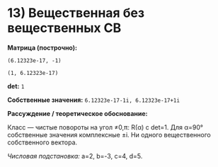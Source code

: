 # 13) Вещественная без вещественных СВ

**Матрица (построчно):**

`(6.12323e-17, -1)`

`(1, 6.12323e-17)`

**det:** `1`

**Собственные значения:** `6.12323e-17-1i, 6.12323e-17+1i`

**Рассуждение / теоретическое обоснование:**

Класс — чистые повороты на угол ≠0,π: R(α) с det=1. Для α=90° собственные значения комплексные ±i. Ни одного вещественного собственного вектора.

*Числовая подстановка:* a=2, b=-3, c=4, d=5.
